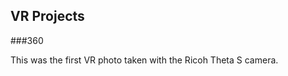 ## VR Projects

###360
<script src='//beta.vizor.io:443/static/scripts/vizor-360-embed.js' data-vizorurl='//beta.vizor.io:443/embed/tsaracini/arkansas-state-capitol-building'></script>
This was the first VR photo taken with the Ricoh Theta S camera.
